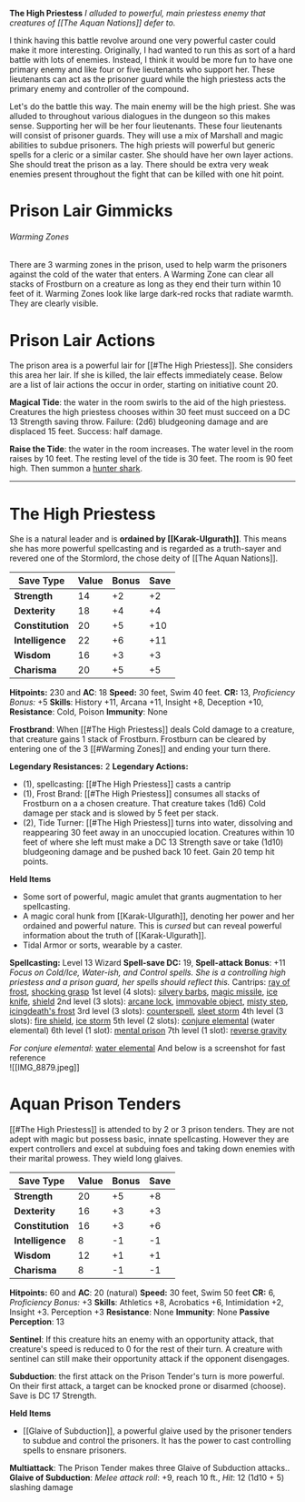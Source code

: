 **The High Priestess**
*I alluded to powerful, main priestess enemy that creatures of [[The Aquan Nations]] defer to.*

I think having this battle revolve around one very powerful caster could make it more interesting. Originally, I had wanted to run this as sort of a hard battle with lots of enemies. Instead, I think it would be more fun to have one primary enemy and like four or five lieutenants who support her. These lieutenants can act as the prisoner guard while the high priestess acts the primary enemy and controller of the compound.

Let's do the battle this way. The main enemy will be the high priest. She was alluded to throughout various dialogues in the dungeon so this makes sense. Supporting her will be her four lieutenants. These four lieutenants will consist of prisoner guards. They will use a mix of Marshall and magic abilities to subdue prisoners. The high priests will powerful but generic spells for a cleric or a similar caster. She should have her own layer actions. She should treat the prison as a lay. There should be extra very weak enemies present throughout the fight that can be killed with one hit point.

# Prison Lair Gimmicks
###### Warming Zones
There are 3 warming zones in the prison, used to help warm the prisoners against the cold of the water that enters. A Warming Zone can clear all stacks of Frostburn on a creature as long as they end their turn within 10 feet of it. Warming Zones look like large dark-red rocks that radiate warmth. They are clearly visible. 

# Prison Lair Actions
The prison area is a powerful lair for [[#The High Priestess]]. She considers this area her lair. If she is killed, the lair effects immediately cease. Below are a list of lair actions the occur in order, starting on initiative count 20. 

**Magical Tide**: the water in the room swirls to the aid of the high priestess. Creatures the high priestess chooses within 30 feet must succeed on a DC 13 Strength saving throw. Failure: (2d6) bludgeoning damage and are displaced 15 feet. Success: half damage. 

**Raise the Tide**: the water in the room increases. The water level in the room raises by 10 feet. The resting level of the tide is 30 feet. The room is 90 feet high. Then summon a [hunter shark](https://roll20.net/compendium/dnd5e/Hunter%20Shark#content). 

_ _ _ _
# The High Priestess
She is a natural leader and is **ordained by [[Karak-Ulgurath]]**. This means she has more powerful spellcasting and is regarded as a truth-sayer and revered one of the Stormlord, the chose deity of [[The Aquan Nations]]. 

| Save Type        | **Value** | **Bonus** | **Save** |
| ---------------- | --------- | --------- | -------- |
| **Strength**     | 14        | +2        | +2       |
| **Dexterity**    | 18        | +4        | +4       |
| **Constitution** | 20        | +5        | +10      |
| **Intelligence** | 22        | +6        | +11      |
| **Wisdom**       | 16        | +3        | +3       |
| **Charisma**     | 20        | +5        | +5       |

**Hitpoints:** 230 and **AC**: 18
**Speed:** 30 feet, Swim 40 feet.
**CR:** 13, *Proficiency Bonus:* +5
**Skills**: History +11, Arcana +11, Insight +8, Deception +10, 
**Resistance**: Cold, Poison
**Immunity**: None

**Frostbrand**: When [[#The High Priestess]] deals Cold damage to a creature, that creature gains 1 stack of Frostburn. Frostburn can be cleared by entering one of the 3 [[#Warming Zones]] and ending your turn there. 

**Legendary Resistances:** 2
**Legendary Actions:**
- (1), spellcasting: [[#The High Priestess]] casts a cantrip
- (1), Frost Brand: [[#The High Priestess]] consumes all stacks of Frostburn on a a chosen creature. That creature takes (1d6) Cold damage per stack and is slowed by 5 feet per stack. 
- (2), Tide Turner: [[#The High Priestess]] turns into water, dissolving and reappearing 30 feet away in an unoccupied location. Creatures within 10 feet of where she left must make a DC 13 Strength save or take (1d10) bludgeoning damage and be pushed back 10 feet. Gain 20 temp hit points.

**Held Items**
- Some sort of powerful, magic amulet that grants augmentation to her spellcasting. 
- A magic coral hunk from [[Karak-Ulgurath]], denoting her power and her ordained and powerful nature. This is *cursed* but can reveal powerful information about the truth of [[Karak-Ulgurath]]. 
- Tidal Armor or sorts, wearable by a caster. 

**Spellcasting:** Level 13 Wizard
**Spell-save DC:** 19, **Spell-attack Bonus**: +11
*Focus on Cold/Ice, Water-ish, and Control spells. She is a controlling high priestess and a prison guard, her spells should reflect this.* 
Cantrips: [ray of frost](https://dnd5e.wikidot.com/spell:ray-of-frost), [shocking grasp](https://dnd5e.wikidot.com/spell:shocking-grasp) 
1st level (4 slots): [silvery barbs](https://dnd5e.wikidot.com/spell:silvery-barbs), [magic missile](https://dnd5e.wikidot.com/spell:magic-missile), [ice knife](https://dnd5e.wikidot.com/spell:ice-knife), [shield](https://dnd5e.wikidot.com/spell:shield)
2nd level (3 slots): [arcane lock](https://dnd5e.wikidot.com/spell:arcane-lock), [immovable object](https://dnd5e.wikidot.com/spell:immovable-object), [misty step](https://dnd5e.wikidot.com/spell:misty-step), [icingdeath's frost](https://dnd5e.wikidot.com/spell:icingdeath-s-frost)
3rd level (3 slots): [counterspell](https://dnd5e.wikidot.com/spell:counterspell), [sleet storm](https://dnd5e.wikidot.com/spell:sleet-storm)
4th level (3 slots): [fire shield](https://dnd5e.wikidot.com/spell:fire-shield), [ice storm](https://dnd5e.wikidot.com/spell:ice-storm)
5th level (2 slots): [conjure elemental](https://dnd5e.wikidot.com/spell:conjure-elemental) (water elemental)
6th level (1 slot): [mental prison](https://dnd5e.wikidot.com/spell:mental-prison)
7th level (1 slot): [reverse gravity](https://dnd5e.wikidot.com/spell:reverse-gravity)

*For conjure elemental*: [water elemental](https://roll20.net/compendium/dnd5e/Water%20Elemental#content) 
And below is a screenshot for fast reference  
![[IMG_8879.jpeg]]

# Aquan Prison Tenders
[[#The High Priestess]] is attended to by 2 or 3 prison tenders. They are not adept with magic but possess basic, innate spellcasting. However they are expert controllers and excel at subduing foes and taking down enemies with their marital prowess. They wield long glaives.

| **Save Type**    | **Value** | **Bonus** | **Save** |
| ---------------- | --------- | --------- | -------- |
| **Strength**     | 20        | +5        | +8       |
| **Dexterity**    | 16        | +3        | +3       |
| **Constitution** | 16        | +3        | +6       |
| **Intelligence** | 8         | -1        | -1       |
| **Wisdom**       | 12        | +1        | +1       |
| **Charisma**     | 8         | -1        | -1       |
**Hitpoints:** 60 and **AC**: 20 (natural)
**Speed:** 30 feet, Swim 50 feet
**CR:** 6, *Proficiency Bonus:* +3
**Skills**: Athletics +8, Acrobatics +6, Intimidation +2, Insight +3. Perception +3
**Resistance**: None
**Immunity**: None
**Passive Perception**: 13

**Sentinel**: If this creature hits an enemy with an opportunity attack, that creature's speed is reduced to 0 for the rest of their turn. A creature with sentinel can still make their opportunity attack if the opponent disengages. 

**Subduction**: the first attack on the Prison Tender's turn is more powerful. On their first attack, a target can be knocked prone or disarmed (choose). Save is DC 17 Strength. 

**Held Items**
- [[Glaive of Subduction]], a powerful glaive used by the prisoner tenders to subdue and control the prisoners. It has the power to cast controlling spells to ensnare prisoners. 

**Multiattack**: The Prison Tender makes three Glaive of Subduction attacks..
**Glaive of Subduction**: *Melee attack roll*: +9, reach 10 ft., *Hit*: 12 (1d10 + 5) slashing damage
